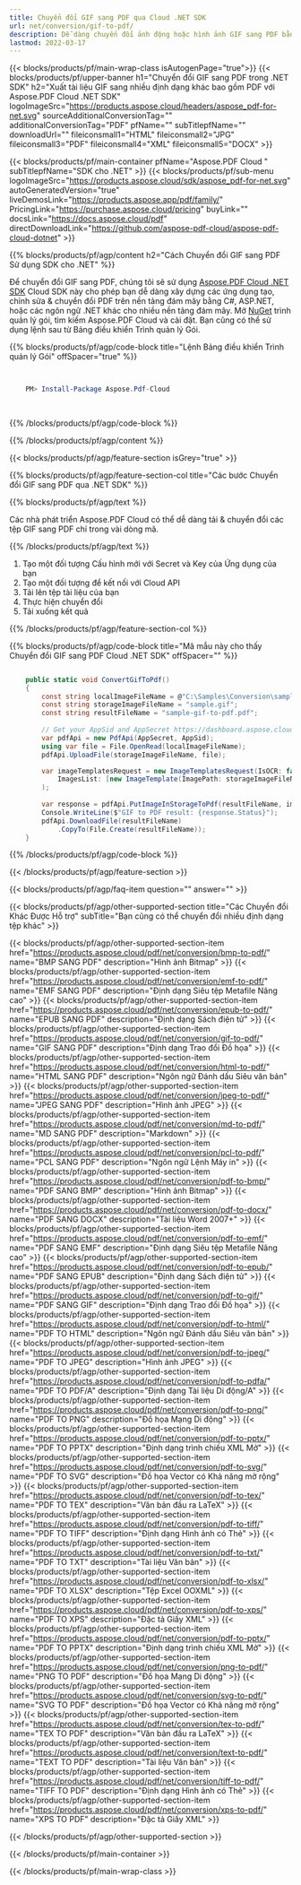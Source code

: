 ```yaml
---
title: Chuyển đổi GIF sang PDF qua Cloud .NET SDK
url: net/conversion/gif-to-pdf/
description: Dễ dàng chuyển đổi ảnh động hoặc hình ảnh GIF sang PDF bằng cách sử dụng Aspose.PDF Cloud SDK cho .NET. Bảo toàn nội dung ở định dạng PDF.
lastmod: 2022-03-17
---
```


{{< blocks/products/pf/main-wrap-class isAutogenPage="true">}}
{{< blocks/products/pf/upper-banner h1="Chuyển đổi GIF sang PDF trong .NET SDK" h2="Xuất tài liệu GIF sang nhiều định dạng khác bao gồm PDF với Aspose.PDF Cloud .NET SDK" logoImageSrc="https://products.aspose.cloud/headers/aspose_pdf-for-net.svg" sourceAdditionalConversionTag="" additionalConversionTag="PDF" pfName="" subTitlepfName="" downloadUrl="" fileiconsmall1="HTML" fileiconsmall2="JPG" fileiconsmall3="PDF" fileiconsmall4="XML" fileiconsmall5="DOCX" >}}

{{< blocks/products/pf/main-container pfName="Aspose.PDF Cloud " subTitlepfName="SDK cho .NET" >}}
{{< blocks/products/pf/sub-menu logoImageSrc="https://products.aspose.cloud/sdk/aspose_pdf-for-net.svg"
autoGeneratedVersion="true"
liveDemosLink="https://products.aspose.app/pdf/family/" PricingLink="https://purchase.aspose.cloud/pricing" buyLink="" docsLink="https://docs.aspose.cloud/pdf"  directDownloadLink="https://github.com/aspose-pdf-cloud/aspose-pdf-cloud-dotnet" >}}

{{% blocks/products/pf/agp/content h2="Cách Chuyển đổi GIF sang PDF Sử dụng SDK cho .NET" %}}

Để chuyển đổi GIF sang PDF, chúng tôi sẽ sử dụng
[Aspose.PDF Cloud .NET SDK](https://products.aspose.cloud/pdf/net/)
Cloud SDK này cho phép bạn dễ dàng xây dựng các ứng dụng tạo, chỉnh sửa & chuyển đổi PDF trên nền tảng đám mây bằng C#, ASP.NET, hoặc các ngôn ngữ .NET khác cho nhiều nền tảng đám mây. Mở
[NuGet](https://www.nuget.org/packages/Aspose.Pdf-Cloud)
trình quản lý gói, tìm kiếm
Aspose.PDF Cloud
và cài đặt. Bạn cũng có thể sử dụng lệnh sau từ Bảng điều khiển Trình quản lý Gói.

{{% blocks/products/pf/agp/code-block title="Lệnh Bảng điều khiển Trình quản lý Gói" offSpacer="true" %}}

```powershell

     
    PM> Install-Package Aspose.Pdf-Cloud
     
     

```

{{% /blocks/products/pf/agp/code-block %}}

{{% /blocks/products/pf/agp/content %}}

{{< blocks/products/pf/agp/feature-section isGrey="true" >}}

{{% blocks/products/pf/agp/feature-section-col title="Các bước Chuyển đổi GIF sang PDF qua .NET SDK" %}}

{{% blocks/products/pf/agp/text %}}

Các nhà phát triển Aspose.PDF Cloud có thể dễ dàng tải & chuyển đổi các tệp GIF sang PDF chỉ trong vài dòng mã.

{{% /blocks/products/pf/agp/text %}}

1. Tạo một đối tượng Cấu hình mới với Secret và Key của Ứng dụng của bạn
1. Tạo một đối tượng để kết nối với Cloud API
1. Tải lên tệp tài liệu của bạn
1. Thực hiện chuyển đổi
1. Tải xuống kết quả

{{% /blocks/products/pf/agp/feature-section-col %}}



{{% blocks/products/pf/agp/code-block title="Mã mẫu này cho thấy Chuyển đổi GIF sang PDF Cloud .NET SDK" offSpacer="" %}}

```cs

    public static void ConvertGifToPdf()
    {
        const string localImageFileName = @"C:\Samples\Conversion\sample.gif";
        const string storageImageFileName = "sample.gif";
        const string resultFileName = "sample-gif-to-pdf.pdf";
        
        // Get your AppSid and AppSecret https://dashboard.aspose.cloud (free registration required).
        var pdfApi = new PdfApi(AppSecret, AppSid);
        using var file = File.OpenRead(localImageFileName);
        pdfApi.UploadFile(storageImageFileName, file);

        var imageTemplatesRequest = new ImageTemplatesRequest(IsOCR: false,
            ImagesList: [new ImageTemplate(ImagePath: storageImageFileName, ImageSrcType: ImageSrcType.Common)]
        );
        
        var response = pdfApi.PutImageInStorageToPdf(resultFileName, imageTemplatesRequest);
        Console.WriteLine($"GIF to PDF result: {response.Status}");
        pdfApi.DownloadFile(resultFileName)
            .CopyTo(File.Create(resultFileName));
    }
```

{{% /blocks/products/pf/agp/code-block %}}

{{< /blocks/products/pf/agp/feature-section >}}

{{< blocks/products/pf/agp/faq-item question="" answer="" >}}

{{< blocks/products/pf/agp/other-supported-section title="Các Chuyển đổi Khác Được Hỗ trợ" subTitle="Bạn cũng có thể chuyển đổi nhiều định dạng tệp khác" >}}

{{< blocks/products/pf/agp/other-supported-section-item href="https://products.aspose.cloud/pdf/net/conversion/bmp-to-pdf/" name="BMP SANG PDF" description="Hình ảnh Bitmap" >}}
{{< blocks/products/pf/agp/other-supported-section-item href="https://products.aspose.cloud/pdf/net/conversion/emf-to-pdf/" name="EMF SANG PDF" description="Định dạng Siêu tệp Metafile Nâng cao" >}}
{{< blocks/products/pf/agp/other-supported-section-item href="https://products.aspose.cloud/pdf/net/conversion/epub-to-pdf/" name="EPUB SANG PDF" description="Định dạng Sách điện tử" >}}
{{< blocks/products/pf/agp/other-supported-section-item href="https://products.aspose.cloud/pdf/net/conversion/gif-to-pdf/" name="GIF SANG PDF" description="Định dạng Trao đổi Đồ họa" >}}
{{< blocks/products/pf/agp/other-supported-section-item href="https://products.aspose.cloud/pdf/net/conversion/html-to-pdf/" name="HTML SANG PDF" description="Ngôn ngữ Đánh dấu Siêu văn bản" >}}
{{< blocks/products/pf/agp/other-supported-section-item href="https://products.aspose.cloud/pdf/net/conversion/jpeg-to-pdf/" name="JPEG SANG PDF" description="Hình ảnh JPEG" >}}
{{< blocks/products/pf/agp/other-supported-section-item href="https://products.aspose.cloud/pdf/net/conversion/md-to-pdf/" name="MD SANG PDF" description="Markdown" >}}
{{< blocks/products/pf/agp/other-supported-section-item href="https://products.aspose.cloud/pdf/net/conversion/pcl-to-pdf/" name="PCL SANG PDF" description="Ngôn ngữ Lệnh Máy in" >}}
{{< blocks/products/pf/agp/other-supported-section-item href="https://products.aspose.cloud/pdf/net/conversion/pdf-to-bmp/" name="PDF SANG BMP" description="Hình ảnh Bitmap" >}}
{{< blocks/products/pf/agp/other-supported-section-item href="https://products.aspose.cloud/pdf/net/conversion/pdf-to-docx/" name="PDF SANG DOCX" description="Tài liệu Word 2007+" >}}
{{< blocks/products/pf/agp/other-supported-section-item href="https://products.aspose.cloud/pdf/net/conversion/pdf-to-emf/" name="PDF SANG EMF" description="Định dạng Siêu tệp Metafile Nâng cao" >}}
{{< blocks/products/pf/agp/other-supported-section-item href="https://products.aspose.cloud/pdf/net/conversion/pdf-to-epub/" name="PDF SANG EPUB" description="Định dạng Sách điện tử" >}}
{{< blocks/products/pf/agp/other-supported-section-item href="https://products.aspose.cloud/pdf/net/conversion/pdf-to-gif/" name="PDF SANG GIF" description="Định dạng Trao đổi Đồ họa" >}}
{{< blocks/products/pf/agp/other-supported-section-item href="https://products.aspose.cloud/pdf/net/conversion/pdf-to-html/" name="PDF TO HTML" description="Ngôn ngữ Đánh dấu Siêu văn bản" >}}
{{< blocks/products/pf/agp/other-supported-section-item href="https://products.aspose.cloud/pdf/net/conversion/pdf-to-jpeg/" name="PDF TO JPEG" description="Hình ảnh JPEG" >}}
{{< blocks/products/pf/agp/other-supported-section-item href="https://products.aspose.cloud/pdf/net/conversion/pdf-to-pdfa/" name="PDF TO PDF/A" description="Định dạng Tài liệu Di động/A" >}}
{{< blocks/products/pf/agp/other-supported-section-item href="https://products.aspose.cloud/pdf/net/conversion/pdf-to-png/" name="PDF TO PNG" description="Đồ họa Mạng Di động" >}}
{{< blocks/products/pf/agp/other-supported-section-item href="https://products.aspose.cloud/pdf/net/conversion/pdf-to-pptx/" name="PDF TO PPTX" description="Định dạng trình chiếu XML Mở" >}}
{{< blocks/products/pf/agp/other-supported-section-item href="https://products.aspose.cloud/pdf/net/conversion/pdf-to-svg/" name="PDF TO SVG" description="Đồ họa Vector có Khả năng mở rộng" >}}
{{< blocks/products/pf/agp/other-supported-section-item href="https://products.aspose.cloud/pdf/net/conversion/pdf-to-tex/" name="PDF TO TEX" description="Văn bản đầu ra LaTeX" >}}
{{< blocks/products/pf/agp/other-supported-section-item href="https://products.aspose.cloud/pdf/net/conversion/pdf-to-tiff/" name="PDF TO TIFF" description="Định dạng Hình ảnh có Thẻ" >}}
{{< blocks/products/pf/agp/other-supported-section-item href="https://products.aspose.cloud/pdf/net/conversion/pdf-to-txt/" name="PDF TO TXT" description="Tài liệu Văn bản" >}}
{{< blocks/products/pf/agp/other-supported-section-item href="https://products.aspose.cloud/pdf/net/conversion/pdf-to-xlsx/" name="PDF TO XLSX" description="Tệp Excel OOXML" >}}
{{< blocks/products/pf/agp/other-supported-section-item href="https://products.aspose.cloud/pdf/net/conversion/pdf-to-xps/" name="PDF TO XPS" description="Đặc tả Giấy XML" >}}
{{< blocks/products/pf/agp/other-supported-section-item href="https://products.aspose.cloud/pdf/net/conversion/pdf-to-pptx/" name="PDF TO PPTX" description="Định dạng trình chiếu XML Mở" >}}
{{< blocks/products/pf/agp/other-supported-section-item href="https://products.aspose.cloud/pdf/net/conversion/png-to-pdf/" name="PNG TO PDF" description="Đồ họa Mạng Di động" >}}
{{< blocks/products/pf/agp/other-supported-section-item href="https://products.aspose.cloud/pdf/net/conversion/svg-to-pdf/" name="SVG TO PDF" description="Đồ họa Vector có Khả năng mở rộng" >}}
{{< blocks/products/pf/agp/other-supported-section-item href="https://products.aspose.cloud/pdf/net/conversion/tex-to-pdf/" name="TEX TO PDF" description="Văn bản đầu ra LaTeX" >}}
{{< blocks/products/pf/agp/other-supported-section-item href="https://products.aspose.cloud/pdf/net/conversion/text-to-pdf/" name="TEXT TO PDF" description="Tài liệu Văn bản" >}}
{{< blocks/products/pf/agp/other-supported-section-item href="https://products.aspose.cloud/pdf/net/conversion/tiff-to-pdf/" name="TIFF TO PDF" description="Định dạng Hình ảnh có Thẻ" >}}
{{< blocks/products/pf/agp/other-supported-section-item href="https://products.aspose.cloud/pdf/net/conversion/xps-to-pdf/" name="XPS TO PDF" description="Đặc tả Giấy XML" >}}

{{< /blocks/products/pf/agp/other-supported-section >}}

{{< /blocks/products/pf/main-container >}}

{{< /blocks/products/pf/main-wrap-class >}}



